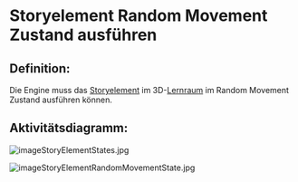 # Storyelement Random Movement Zustand ausführen


## Definition:

Die Engine muss das [Storyelement](Storyelement-GE.md) im 3D-[Lernraum](Lernraum-GE.md) im Random Movement Zustand ausführen können.


## Aktivitätsdiagramm:

![imageStoryElementStates.jpg](imageStoryElementStates.jpg)

![imageStoryElementRandomMovementState.jpg](imageStoryElementRandomMovementState.jpg)


